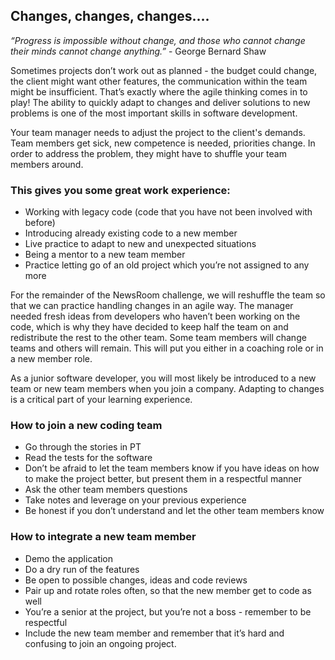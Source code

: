 ## Changes, changes, changes….

*“Progress is impossible without change, and those who cannot change their minds cannot change anything.”* - George Bernard Shaw

Sometimes projects don’t work out as planned - the budget could change, the client might want other features, the communication within the team might be insufficient. That’s exactly where the agile thinking comes in to play! The ability to quickly adapt to changes and deliver solutions to new problems is one of the most important skills in software development.

Your team manager needs to adjust the project to the client's demands. Team members get sick, new competence is needed, priorities change. In order to address the problem, they might have to shuffle your team members around.

### This gives you some great work experience:

- Working with legacy code (code that you have not been involved with before)
- Introducing already existing code to a new member
- Live practice to adapt to new and unexpected situations
- Being a mentor to a new team member
- Practice letting go of an old project which you’re not assigned to any more


For the remainder of the NewsRoom challenge, we will reshuffle the team so that we can practice handling changes in an agile way. The manager needed fresh ideas from developers who haven’t been working on the code, which is why they have decided to keep half the team on and redistribute the rest to the other team. Some team members will change teams and others will remain. This will put you either in a coaching role or in a new member role.

As a junior software developer, you will most likely be introduced to a new team or new team members when you join a company. Adapting to changes is a critical part of your learning experience.

### How to join a new coding team

- Go through the stories in PT
- Read the tests for the software
- Don’t be afraid to let the team members know if you have ideas on how to make the project better, but present them in a respectful manner
- Ask the other team members questions
- Take notes and leverage on your previous experience
- Be honest if you don’t understand and let the other team members know

### How to integrate a new team member

- Demo the application
- Do a dry run of the features
- Be open to possible changes, ideas and code reviews
- Pair up and rotate roles often, so that the new member get to code as well
- You’re a senior at the project, but you’re not a boss - remember to be respectful
- Include the new team member and remember that it’s hard and confusing to join an ongoing project.